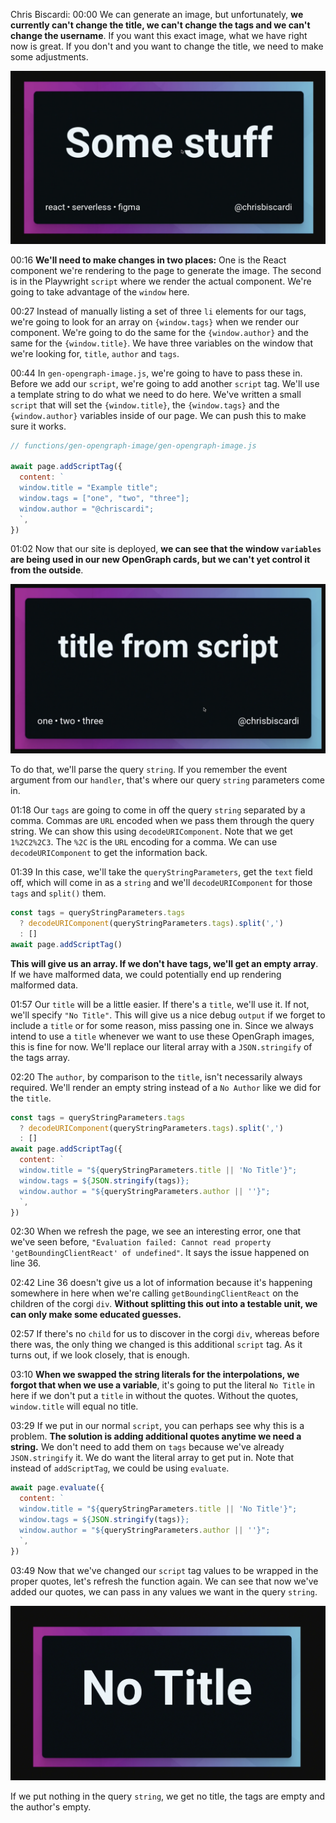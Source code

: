Chris Biscardi: 00:00 We can generate an image, but unfortunately, **we currently can't change the title, we can't change the tags and we can't change the username**. If you want this exact image, what we have right now is great. If you don't and you want to change the title, we need to make some adjustments.

![](../images/09-images/09-image-card.png)

00:16 **We'll need to make changes in two places:** One is the React component we're rendering to the page to generate the image. The second is in the Playwright `script` where we render the actual component. We're going to take advantage of the `window` here.

00:27 Instead of manually listing a set of three `li` elements for our tags, we're going to look for an array on `{window.tags}` when we render our component. We're going to do the same for the `{window.author}` and the same for the `{window.title}`. We have three variables on the window that we're looking for, `title`, `author` and `tags`.

00:44 In `gen-opengraph-image.js`, we're going to have to pass these in. Before we add our `script`, we're going to add another `script` tag. We'll use a template string to do what we need to do here. We've written a small `script` that will set the `{window.title}`, the `{window.tags}` and the `{window.author}` variables inside of our page. We can push this to make sure it works.

```js
// functions/gen-opengraph-image/gen-opengraph-image.js

await page.addScriptTag({
  content: `
  window.title = "Example title";
  window.tags = ["one", "two", "three"];
  window.author = "@chriscardi";
  `,
})
```

01:02 Now that our site is deployed, **we can see that the window `variables` are being used in our new OpenGraph cards, but we can't yet control it from the outside**.

![](../images/09-images/09-preview.png)

To do that, we'll parse the query `string`. If you remember the event argument from our `handler`, that's where our query `string` parameters come in.

01:18 Our `tags` are going to come in off the query `string` separated by a comma. Commas are `URL` encoded when we pass them through the query string. We can show this using `decodeURIComponent`. Note that we get `1%2C2%2C3`. The `%2C` is the `URL` encoding for a comma. We can use `decodeURIComponent` to get the information back.

01:39 In this case, we'll take the `queryStringParameters`, get the `text` field off, which will come in as a `string` and we'll `decodeURIComponent` for those `tags` and `split()` them.

```js
const tags = queryStringParameters.tags
  ? decodeURIComponent(queryStringParameters.tags).split(',')
  : []
await page.addScriptTag()
```

**This will give us an array. If we don't have tags, we'll get an empty array**. If we have malformed data, we could potentially end up rendering malformed data.

01:57 Our `title` will be a little easier. If there's a `title`, we'll use it. If not, we'll specify `"No Title"`. This will give us a nice debug `output` if we forget to include a `title` or for some reason, miss passing one in. Since we always intend to use a `title` whenever we want to use these OpenGraph images, this is fine for now. We'll replace our literal array with a `JSON.stringify` of the tags array.

02:20 The `author`, by comparison to the `title`, isn't necessarily always required. We'll render an empty string instead of a `No Author` like we did for the `title`.

```js
const tags = queryStringParameters.tags
  ? decodeURIComponent(queryStringParameters.tags).split(',')
  : []
await page.addScriptTag({
  content: `
  window.title = "${queryStringParameters.title || 'No Title'}";
  window.tags = ${JSON.stringify(tags)};
  window.author = "${queryStringParameters.author || ''}";
  `,
})
```

02:30 When we refresh the page, we see an interesting error, one that we've seen before, `"Evaluation failed: Cannot read property 'getBoundingClientReact' of undefined"`. It says the issue happened on line 36.

02:42 Line 36 doesn't give us a lot of information because it's happening somewhere in here when we're calling `getBoundingClientReact` on the children of the corgi `div`. **Without splitting this out into a testable unit, we can only make some educated guesses.**

02:57 If there's no `child` for us to discover in the corgi `div`, whereas before there was, the only thing we changed is this additional `script` tag. As it turns out, if we look closely, that is enough.

03:10 **When we swapped the string literals for the interpolations, we forgot that when we use a variable**, it's going to put the literal `No Title` in here if we don't put a `title` in without the quotes. Without the quotes, `window.title` will equal no title.

03:29 If we put in our normal `script`, you can perhaps see why this is a problem. **The solution is adding additional quotes anytime we need a string.** We don't need to add them on `tags` because we've already `JSON.stringify` it. We do want the literal array to get put in. Note that instead of `addScriptTag`, we could be using `evaluate`.

```js
await page.evaluate({
  content: `
  window.title = "${queryStringParameters.title || 'No Title'}";
  window.tags = ${JSON.stringify(tags)};
  window.author = "${queryStringParameters.author || ''}";
  `,
})
```

03:49 Now that we've changed our `script` tag values to be wrapped in the proper quotes, let's refresh the function again. We can see that now we've added our quotes, we can pass in any values we want in the query `string`.

![Final Image](../images/09-images/09-final.png)

If we put nothing in the query `string`, we get no title, the tags are empty and the author's empty.
